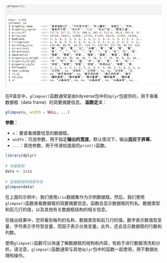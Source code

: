 ![Pasted image 20231012195044](attachments/Pasted%20image%2020231012195044.png)

在R语言中，`glimpse()`函数通常是由tidyverse包中的`dplyr`包提供的，用于查看数据框（data frame）的简要摘要信息。
**函数定义**：
```R
glimpse(x, width = NULL, ...)

```
**参数**：
- `x`：要查看摘要信息的数据框。
- `width`：可选参数，用于指定**输出的宽度**。默认情况下，输出**适应于屏幕**。
- `...`：其他参数，用于传递给底层的`print()`函数。


```R
library(dplyr)

# 准备数据
data <- iris

# 查看数据框摘要信息
glimpse(data)
```



在上面的示例中，我们使用`iris`数据集作为示例数据框。然后，我们使用`glimpse()`函数查看数据框的简要摘要信息。函数会显示数据框的列名、数据类型和前几行的值，以及其他有关数据框结构的相关信息。

在输出结果中，您将看到每列的名称、数据类型和前几行的值。数字表示数值型变量，字符表示字符型变量，而因子表示分类变量。此外，还会显示数据框的行数和列数。

使用`glimpse()`函数可以快速了解数据框的结构和内容，有助于进行数据清洗和分析。请注意，`glimpse()`函数通常与其他`dplyr`包中的函数一起使用，用于数据处理和操作。